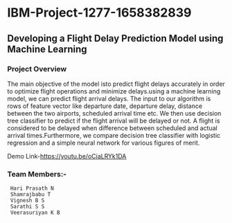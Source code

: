 # IBM-Project-1277-1658382839
## Developing a Flight Delay Prediction Model using Machine Learning

### Project Overview
 The main objective of the model isto predict flight delays accurately in order to optimize flight operations and minimize delays.using 
 a machine learning model, we can predict flight arrival delays. The input to our algorithm is rows of feature vector like departure date,
 departure delay, distance between the two airports, scheduled arrival time etc. We then use decision tree classifier to predict if the flight arrival
 will be delayed or not. A flight is considered to be delayed when difference between scheduled and actual arrival times.Furthermore, we compare 
 decision tree classifier with logistic regression and a simple neural network for various figures of merit.
 
 Demo Link-https://youtu.be/oCiaLRYk1DA
 
 ### Team Members:-
     Hari Prasath N
     Shamrajbabu T
     Vignesh B S
     Sarathi S S
     Veerasuriyan K B

